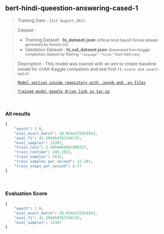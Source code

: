 ## bert-hindi-queestion-answering-cased-1

> Training Date : ```21st August,2021```

> Dataset : 
    <ul>
        <li>Training Dataset : <b>hi_dataset.json</b> <small>(official hindi SquAD format dataset generated by Hariom Sir)</small></li>
        <li>Validation Dataset : <b>hi_val_dataset.json</b> <small>(Generated from Kaggle competition dataset by filtering ```"language":"hindi"``` from train.csv)</small></li>
    </ul>

> Description : This model was trained with an aim to create baseline model for chAII-Kaggle competion and test first ```f1-score and exact-match```

> [`Model section inside repository with .ipynb and .py files`](https://github.com/Bhavik-Ardeshna/Native_Linguistic_Model-Question_Answering_Syster_using_Transformers_and_SQuAD/tree/main/Model/bert-hindi-question-answering-cased-1)


> [`Trained model google drive link in tar.gz`](https://github.com/Bhavik-Ardeshna/Native_Linguistic_Model-Question_Answering_Syster_using_Transformers_and_SQuAD/tree/main/Model/bert-hindi-question-answering-cased-1)


<br>

###  All results

```python
{
    "epoch": 2.0,
    "eval_exact_match": 28.9544235924933,
    "eval_f1": 41.205859783744735,
    "eval_samples": 12307,
    "train_loss": 2.4494860967000327,
    "train_runtime": 249.2922,
    "train_samples": 1532,
    "train_samples_per_second": 12.291,
    "train_steps_per_second": 0.77
}
```

<br>

### Evaluation Score

```python
{
    "epoch": 2.0,
    "eval_exact_match": 28.9544235924933,
    "eval_f1": 41.205859783744735,
    "eval_samples": 12307
}
```

